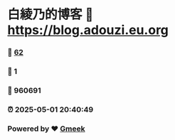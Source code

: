 # 白綾乃的博客 :link: https://blog.adouzi.eu.org 
### :page_facing_up: [62](https://blog.adouzi.eu.org/tag.html) 
### :speech_balloon: 1 
### :hibiscus: 960691 
### :alarm_clock: 2025-05-01 20:40:49 
### Powered by :heart: [Gmeek](https://github.com/Meekdai/Gmeek)
